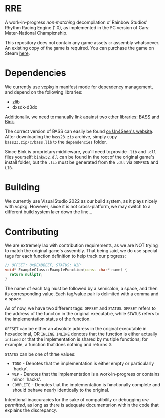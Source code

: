 # RRE

A work-in-progress *non-matching* decompilation of Rainbow Studios' Rhythm Racing Engine (1.0), as implemented in the PC version of Cars: Mater-National Championship.

This repository does not contain any game assets or assembly whatsoever. An existing copy of the game is required. You can purchase the game on Steam [here](https://store.steampowered.com/app/332260/).

# Dependencies

We currently use [vcpkg](https://vcpkg.io) in manifest mode for dependency management, and depend on the following libraries:
 - zlib
 - dxsdk-d3dx

Additionally, we need to manually link against two other libraries: [BASS](https://www.un4seen.com/bass.html) and [Bink](https://www.radgametools.com/bnkmain.htm).

The correct version of BASS can easily be found [on Un4Seen's website](https://www.un4seen.com/files/bass23.zip). After downloading the `bass23.zip` archive, simply copy `bass23.zip/c/bass.lib` to the `dependencies` folder.

Since Bink is proprietary middleware, you'll need to provide `.lib` and `.dll` files yourself; `binkw32.dll` can be found in the root of the original game's install folder, but the `.lib` must be generated from the `.dll` via `DUMPBIN` and `LIB`.

# Building

We currently use Visual Studio 2022 as our build system, as it plays nicely with vcpkg. However, since it is not cross-platform, we may switch to a different build system later down the line...

# Contributing

We are extremely lax with contribution requirements, as we are NOT trying to match the original game's assembly. That being said, we do use special tags for each function definition to help track our progress:

```c++
// OFFSET: 0xDEADBEEF, STATUS: WIP
void* ExampleClass::ExampleFunction(const char* name) {
  return nullptr;
}
```
The name of each tag must be followed by a semicolon, a space, and then its corresponding value. Each tag/value pair is delimited with a comma and a space.

As of now, we have two different tags: `OFFSET` and `STATUS`. `OFFSET` refers to the address of the function in the original executable, while `STATUS` refers to the implementation status of the function.

`OFFSET` can be either an absolute address in the original executable in hexadecimal, OR `INLINE`. `INLINE` denotes that the function is either actually `inlined` or that the implementation is shared by multiple functions; for example, a function that does nothing and returns 0. 

`STATUS` can be one of three values:
- `TODO` - Denotes that the implementation is either empty or particularly 'hacky'.
- `WIP` - Denotes that the implementation is a work-in-progress or contains minor 'hacks'.
- `COMPLETE` - Denotes that the implementation is functionally complete and should behave nearly identically to the original.

Intentional inaccuracies for the sake of compatibility or debugging *are permitted*, as long as there is adequate documentation within the code that explains the discrepancy.
